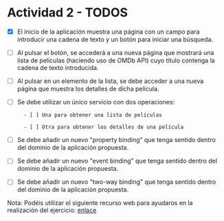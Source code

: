 #  Actividad 2 - TODOS

- [x] El inicio de la aplicación muestra una página con un campo para introducir una cadena de texto y un botón para iniciar una búsqueda.

- [ ] Al pulsar el botón, se accederá a una nueva página que mostrará una lista de películas (haciendo uso de OMDb API) cuyo título contenga la cadena de texto introducida.

- [ ] Al pulsar en un elemento de la lista, se debe acceder a una nueva página que muestra los detalles de dicha película.

- [ ] Se debe utilizar un único servicio con dos operaciones:

        - [ ] Una para obtener una lista de películas

        - [ ] Otra para obtener los detalles de una película

- [ ] Se debe añadir un nuevo "property binding" que tenga sentido dentro del dominio de la aplicación propuesta.

- [ ] Se debe añadir un nuevo "event binding" que tenga sentido dentro del dominio de la aplicación propuesta.

- [ ] Se debe añadir un nuevo "two-way binding" que tenga sentido dentro del dominio de la aplicación propuesta.

Nota: Podéis utilizar el siguiente recurso web para ayudaros en la realización del ejercicio: [enlace](https://www.freecodecamp.org/news/how-to-build-your-first-ionic-4-app-with-api-calls-f6ea747dc17a/)